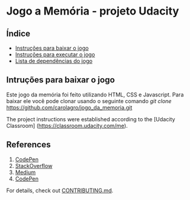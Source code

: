 # Jogo a Memória - projeto Udacity

## Índice
* [Instruções para baixar o jogo](#baixar)
* [Instruções para executar o jogo](#executa)
* [Lista de dependências do jogo](#dependencias)

## Intruções para baixar o jogo
Este jogo da memória foi feito utilizando HTML, CSS e Javascript. Para baixar ele você pode clonar usando o seguinte comando  *git clone* https://github.com/carolagro/jogo_da_memoria.git 


The project instructions were established according to the [Udacity Classroom]
(https://classroom.udacity.com/me).

## References
1.  [CodePen](https://codepen.io/natewiley/pen/HBrbL)
2.  [StackOverflow](https://stackoverflow.com/questions/2450954/how-to-randomize-shuffle-a-javascript-array)
3.  [Medium](https://medium.com/code-sketch/jogo-da-memoria-em-vanilla-javascript-6129e5eac7a5)
1.  [CodePen](https://codepen.io/Caysle/pen/aYYKRp)

For details, check out [CONTRIBUTING.md](CONTRIBUTING.md).
